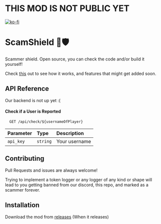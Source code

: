 # THIS MOD IS NOT PUBLIC YET
[![ko-fi](https://ko-fi.com/img/githubbutton_sm.svg)](https://ko-fi.com/W7W2J91BC)
# ScamShield 👹🛡️
Scammer shield. Open source, you can check the code and/or build it yourself!

Check [this](https://github.com/zxxxxo/ScamShield/releases/) out to see how it works, and features that might get added soon.

## API Reference
Our backend is not up yet :(
#### Check if a User is Reported

```
  GET /api/check/${usernameOfPlayer}
```

| Parameter | Type     | Description                |
| :-------- | :------- | :------------------------- |
| `api_key` | `string` | Your username |



## Contributing

Pull Requests and issues are always welcome!

Trying to implement a token logger or any logger of any kind or shape will lead to you getting banned from our discord, this repo, and marked as a scammer forever. 




## Installation

Download the mod from [releases](https://github.com/zxxxxo/ScamShield/releases/) (When it releases)
    

